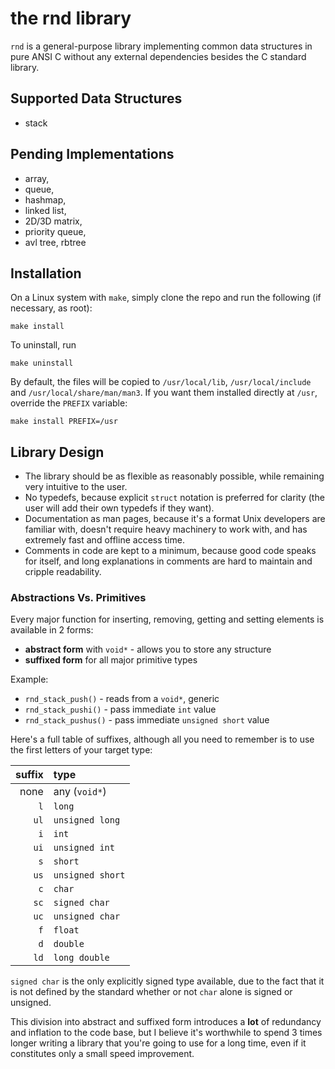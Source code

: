 # the rnd library

`rnd` is a general-purpose library implementing common data structures in pure
ANSI C without any external dependencies besides the C standard library.

## Supported Data Structures

- stack

## Pending Implementations

- array,
- queue,
- hashmap,
- linked list,
- 2D/3D matrix,
- priority queue,
- avl tree, rbtree

## Installation

On a Linux system with `make`, simply clone the repo and run the following (if
necessary, as root):

	make install

To uninstall, run

	make uninstall

By default, the files will be copied to `/usr/local/lib`, `/usr/local/include`
and `/usr/local/share/man/man3`. If you want them installed directly at `/usr`,
override the `PREFIX` variable:

	make install PREFIX=/usr

## Library Design

- The library should be as flexible as reasonably possible, while remaining very
  intuitive to the user.
- No typedefs, because explicit `struct` notation is preferred for clarity (the
  user will add their own typedefs if they want).
- Documentation as man pages, because it's a format Unix developers are
  familiar with, doesn't require heavy machinery to work with, and has extremely
  fast and offline access time.
- Comments in code are kept to a minimum, because good code speaks for itself,
  and long explanations in comments are hard to maintain and cripple
  readability.

### Abstractions Vs. Primitives

Every major function for inserting, removing, getting and setting elements is
available in 2 forms:

- **abstract form** with `void*` - allows you to store any structure
- **suffixed form** for all major primitive types

Example:

- `rnd_stack_push()` - reads from a `void*`, generic
- `rnd_stack_pushi()` - pass immediate `int` value
- `rnd_stack_pushus()` - pass immediate `unsigned short` value

Here's a full table of suffixes, although all you need to remember is to use the
first letters of your target type:

suffix | type
---: | :---
none | any (`void*`)
`l` | `long`
`ul` | `unsigned long`
`i` | `int`
`ui` | `unsigned int`
`s` | `short`
`us` | `unsigned short`
`c` | `char`
`sc` | `signed char`
`uc` | `unsigned char`
`f` | `float`
`d` | `double`
`ld` | `long double`

`signed char` is the only explicitly signed type available, due to the fact that
it is not defined by the standard whether or not `char` alone is signed or
unsigned.

This division into abstract and suffixed form introduces a **lot** of redundancy
and inflation to the code base, but I believe it's worthwhile to spend 3 times
longer writing a library that you're going to use for a long time, even if it
constitutes only a small speed improvement.
